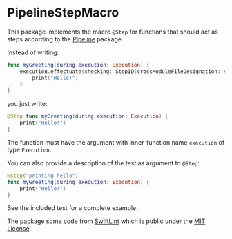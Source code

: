 # PipelineStepMacro

This package implements the macro `@Step` for functions that should act as steps according to the [Pipeline](https://github.com/stefanspringer1/Pipeline) package.

Instead of writing:

```swift
func myGreeting(during execution: Execution) {
    execution.effectuate(checking: StepID(crossModuleFileDesignation: #file, functionSignature: #function)) {
        print("Hello!")
    }
}
```

you just write:

```swift
@Step func myGreeting(during execution: Execution) {
    print("Hello!")
}
```

The function must have the argument with inner-function name `execution` of type `Execution`.

You can also provide a description of the test as argument to `@Step`:

```swift
@Step("printing hello")
func myGreeting(during execution: Execution) {
    print("Hello!")
}
```

See the included test for a complete example.

The package some code from [SwiftLint](https://github.com/realm/SwiftLint) which is public under the [MIT License](https://github.com/realm/SwiftLint/blob/main/LICENSE).
